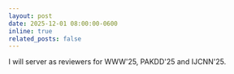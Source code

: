 ```yaml
---
layout: post
date: 2025-12-01 08:00:00-0600
inline: true
related_posts: false
---
```


I will server as reviewers for WWW'25, PAKDD'25 and IJCNN'25.